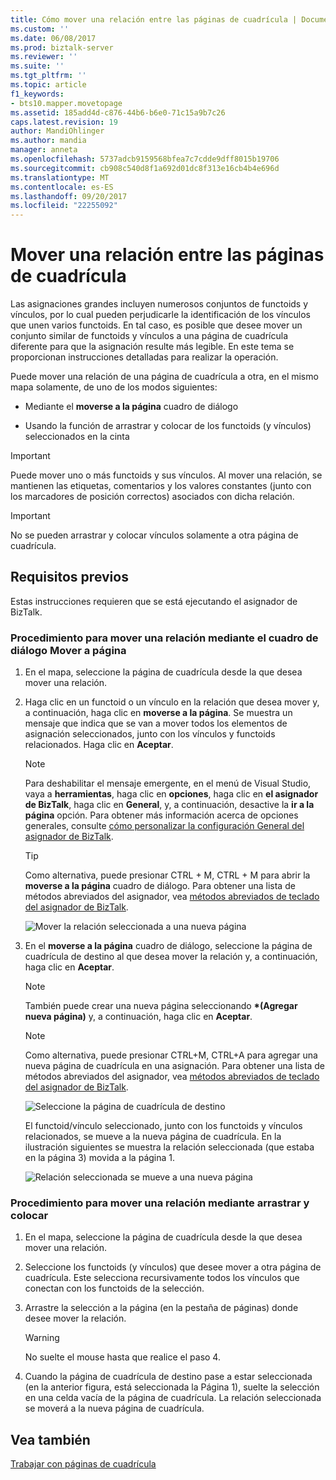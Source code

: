 ```yaml
---
title: Cómo mover una relación entre las páginas de cuadrícula | Documentos de Microsoft
ms.custom: ''
ms.date: 06/08/2017
ms.prod: biztalk-server
ms.reviewer: ''
ms.suite: ''
ms.tgt_pltfrm: ''
ms.topic: article
f1_keywords:
- bts10.mapper.movetopage
ms.assetid: 185add4d-c876-44b6-b6e0-71c15a9b7c26
caps.latest.revision: 19
author: MandiOhlinger
ms.author: mandia
manager: anneta
ms.openlocfilehash: 5737adcb9159568bfea7c7cdde9dff8015b19706
ms.sourcegitcommit: cb908c540d8f1a692d01dc8f313e16cb4b4e696d
ms.translationtype: MT
ms.contentlocale: es-ES
ms.lasthandoff: 09/20/2017
ms.locfileid: "22255092"
---
```

# <a name="how-to-move-a-relationship-between-grid-pages"></a>Mover una relación entre las páginas de cuadrícula
Las asignaciones grandes incluyen numerosos conjuntos de functoids y vínculos, por lo cual pueden perjudicarle la identificación de los vínculos que unen varios functoids. En tal caso, es posible que desee mover un conjunto similar de functoids y vínculos a una página de cuadrícula diferente para que la asignación resulte más legible. En este tema se proporcionan instrucciones detalladas para realizar la operación.  
  
 Puede mover una relación de una página de cuadrícula a otra, en el mismo mapa solamente, de uno de los modos siguientes:  
  
-   Mediante el **moverse a la página** cuadro de diálogo  
  
-   Usando la función de arrastrar y colocar de los functoids (y vínculos) seleccionados en la cinta  
  
> [!IMPORTANT]
>  Puede mover uno o más functoids y sus vínculos. Al mover una relación, se mantienen las etiquetas, comentarios y los valores constantes (junto con los marcadores de posición correctos) asociados con dicha relación.  
  
> [!IMPORTANT]
>  No se pueden arrastrar y colocar vínculos solamente a otra página de cuadrícula.  
  
## <a name="prerequisites"></a>Requisitos previos  
 Estas instrucciones requieren que se está ejecutando el asignador de BizTalk.  
  
### <a name="to-move-a-relationship-using-move-to-page-dialog-box"></a>Procedimiento para mover una relación mediante el cuadro de diálogo Mover a página  
  
1.  En el mapa, seleccione la página de cuadrícula desde la que desea mover una relación.  
  
2.  Haga clic en un functoid o un vínculo en la relación que desea mover y, a continuación, haga clic en **moverse a la página**. Se muestra un mensaje que indica que se van a mover todos los elementos de asignación seleccionados, junto con los vínculos y functoids relacionados. Haga clic en **Aceptar**.  
  
    > [!NOTE]
    >  Para deshabilitar el mensaje emergente, en el menú de Visual Studio, vaya a **herramientas**, haga clic en **opciones**, haga clic en **el asignador de BizTalk**, haga clic en **General**, y, a continuación, desactive la **ir a la página** opción. Para obtener más información acerca de opciones generales, consulte [cómo personalizar la configuración General del asignador de BizTalk](../core/how-to-customize-general-settings-in-biztalk-mapper.md).  
  
    > [!TIP]
    >  Como alternativa, puede presionar CTRL + M, CTRL + M para abrir la **moverse a la página** cuadro de diálogo. Para obtener una lista de métodos abreviados del asignador, vea [métodos abreviados de teclado del asignador de BizTalk](../core/biztalk-mapper-keyboard-shortcuts.md).  
  
     ![Mover la relación seleccionada a una nueva página](../core/media/moving-a-functoid-new.gif "Moving_a_functoid_new")  
  
3.  En el **moverse a la página** cuadro de diálogo, seleccione la página de cuadrícula de destino al que desea mover la relación y, a continuación, haga clic en **Aceptar**.  
  
    > [!NOTE]
    >  También puede crear una nueva página seleccionando  **\*(Agregar nueva página)** y, a continuación, haga clic en **Aceptar**.  
  
    > [!NOTE]
    >  Como alternativa, puede presionar CTRL+M, CTRL+A para agregar una nueva página de cuadrícula en una asignación. Para obtener una lista de métodos abreviados del asignador, vea [métodos abreviados de teclado del asignador de BizTalk](../core/biztalk-mapper-keyboard-shortcuts.md).  
  
     ![Seleccione la página de cuadrícula de destino](../core/media/moving-a-functoid-step4.gif "Moving_a_functoid_Step4")  
  
     El functoid/vínculo seleccionado, junto con los functoids y vínculos relacionados, se mueve a la nueva página de cuadrícula. En la ilustración siguientes se muestra la relación seleccionada (que estaba en la página 3) movida a la página 1.  
  
     ![Relación seleccionada se mueve a una nueva página](../core/media/moving-a-functoid-new2.gif "Moving_a_functoid_new2")  
  
### <a name="to-move-a-relationship-using-drag-and-drop"></a>Procedimiento para mover una relación mediante arrastrar y colocar  
  
1.  En el mapa, seleccione la página de cuadrícula desde la que desea mover una relación.  
  
2.  Seleccione los functoids (y vínculos) que desee mover a otra página de cuadrícula. Este selecciona recursivamente todos los vínculos que conectan con los functoids de la selección.  
  
3.  Arrastre la selección a la página (en la pestaña de páginas) donde desee mover la relación.  
  
    > [!WARNING]
    >  No suelte el mouse hasta que realice el paso 4.  
  
4.  Cuando la página de cuadrícula de destino pase a estar seleccionada (en la anterior figura, está seleccionada la Página 1), suelte la selección en una celda vacía de la página de cuadrícula. La relación seleccionada se moverá a la nueva página de cuadrícula.  
  
## <a name="see-also"></a>Vea también  
 [Trabajar con páginas de cuadrícula](../core/working-with-grid-pages.md)